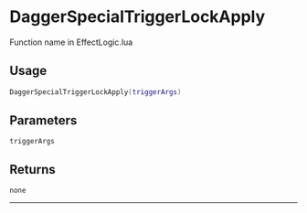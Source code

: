 # DaggerSpecialTriggerLockApply
Function name in EffectLogic.lua
## Usage
```lua
DaggerSpecialTriggerLockApply(triggerArgs)
```
## Parameters
`triggerArgs`
## Returns
`none`

---